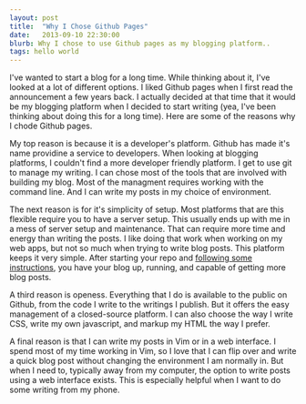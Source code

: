 ```yaml
---
layout: post
title:  "Why I Chose Github Pages"
date:   2013-09-10 22:30:00
blurb: Why I chose to use Github pages as my blogging platform..
tags: hello world
---
```


I've wanted to start a blog for a long time. While thinking about it, I've
looked at a lot of different options. I liked Github pages when I first read the
announcement a few years back. I actually decided at that time that it would be
my blogging platform when I decided to start writing (yea, I've been thinking
about doing this for a long time). Here are some of the reasons why I chode
Github pages.

My top reason is because it is a developer's platform. Github has made it's name
providine a service to developers. When looking at blogging platforms, I couldn't find a more
developer friendly platform. I get to use git to manage my writing. I can chose
most of the tools that are involved with building my blog. Most of the managment
requires working with the command line. And I can write my posts in my choice of environment.

The next reason is for it's simplicity of setup. Most platforms
that are this flexible require you to have a server setup. This usually ends up with
me in a mess of server setup and maintenance. That can require more time and
energy than writing the posts. I like doing that work when working on my web
apps, but not so much when trying to write blog posts. This platform keeps it
very simple. After starting your repo and [following some instructions](https://help.github.com/articles/creating-project-pages-manually://help.github.com/categories/20/articles), you have
your blog up, running, and capable of getting more blog posts.

A third reason is openess. Everything that I do is available to the public on
Github, from the code I write to the writings I publish. But it offers the
easy management of a closed-source platform. I can also choose the way I write
CSS, write my own javascript, and markup my HTML the way I prefer.

A final reason is that I can write my posts in Vim or in a web interface. I
spend most of my time working in Vim, so I love that I can flip over and write a
quick blog post without changing the environment I am normally in. But when I
need to, typically away from my computer, the option to write posts using a web
interface exists. This is especially helpful when I want to do some writing from
my phone.
